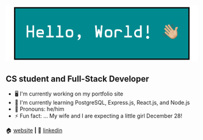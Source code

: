 ![Hello, World! 👋🏼](/images/profile-img.png)

## CS student and Full-Stack Developer

- 🖥 I'm currently working on my portfolio site
- 🌱 I'm currently learning PostgreSQL, Express.js, React.js, and Node.js
- 🙂 Pronouns: he/him
- ⚡ Fun fact: ... My wife and I are expecting a little girl December 28!

🏠 [website][website] **|**
👔 [linkedin][linkedin]

[website]: https://michaelnavarro.io
[linkedin]: https://www.linkedin.com/in/michael-navarro-297438167/
